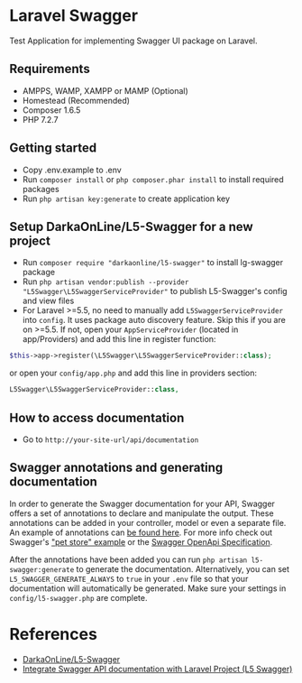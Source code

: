 # Laravel Swagger
Test Application for implementing Swagger UI package on Laravel.

## Requirements
- AMPPS, WAMP, XAMPP or MAMP (Optional)
- Homestead (Recommended)
- Composer 1.6.5
- PHP 7.2.7

## Getting started
- Copy .env.example to .env
- Run `composer install` or `php composer.phar install` to install required packages
- Run `php artisan key:generate` to create application key
<!-- - Run `php artisan migrate` to execute outstanding migrations
- Run `php artisan db:seed --class=UsersTableSeeder` to populate users table -->

## Setup DarkaOnLine/L5-Swagger for a new project
- Run `composer require "darkaonline/l5-swagger"` to install lg-swagger package
- Run `php artisan vendor:publish --provider "L5Swagger\L5SwaggerServiceProvider"` to publish L5-Swagger's config and view files
- For Laravel >=5.5, no need to manually add `L5SwaggerServiceProvider` into `config`. It uses package auto discovery feature. Skip this if you are on >=5.5. If not, open your `AppServiceProvider` (located in app/Providers) and add this line in register function:

```php
$this->app->register(\L5Swagger\L5SwaggerServiceProvider::class);
```

or open your `config/app.php` and add this line in providers section:

```php
L5Swagger\L5SwaggerServiceProvider::class,
```

## How to access documentation
- Go to `http://your-site-url/api/documentation`

## Swagger annotations and generating documentation
In order to generate the Swagger documentation for your API, Swagger offers a set of annotations to declare and manipulate the output. These annotations can be added in your controller, model or even a separate file. An example of annotations can [be found here](https://github.com/DarkaOnLine/L5-Swagger/blob/master/tests/storage/annotations/Swagger/Anotations.php). For more info check out Swagger's ["pet store" example](https://github.com/DarkaOnLine/L5-Swagger) or the [Swagger OpenApi Specification](https://github.com/OAI/OpenAPI-Specification/blob/master/versions/2.0.md).

After the annotations have been added you can run `php artisan l5-swagger:generate` to generate the documentation. Alternatively, you can set `L5_SWAGGER_GENERATE_ALWAYS` to `true` in your `.env` file so that your documentation will automatically be generated. Make sure your settings in `config/l5-swagger.php` are complete.

# References
- [DarkaOnLine/L5-Swagger](https://github.com/DarkaOnLine/L5-Swagger)
- [Integrate Swagger API documentation with Laravel Project (L5 Swagger)](http://www.befirstcode.com/2017/03/integrate-swagger-in-laravel-project-l5.html)
